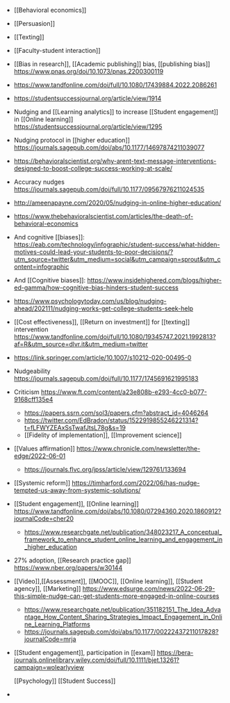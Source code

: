 - [[Behavioral economics]]
- [[Persuasion]]
- [[Texting]]
- [[Faculty-student interaction]]
- [[Bias in research]],  [[Academic publishing]] bias,  [[publishing bias]]
  https://www.pnas.org/doi/10.1073/pnas.2200300119
- https://www.tandfonline.com/doi/full/10.1080/17439884.2022.2086261
- https://studentsuccessjournal.org/article/view/1914
- Nudging and [[Learning analytics]] to
  increase [[Student engagement]] in
  [[Online learning]]
  https://studentsuccessjournal.org/article/view/1295
- Nudging protocol in [[higher education]]
  https://journals.sagepub.com/doi/abs/10.1177/14697874211039077
- https://behavioralscientist.org/why-arent-text-message-interventions-designed-to-boost-college-success-working-at-scale/
- Accuracy nudges
  https://journals.sagepub.com/doi/full/10.1177/09567976211024535
- http://ameenapayne.com/2020/05/nudging-in-online-higher-education/
- https://www.thebehavioralscientist.com/articles/the-death-of-behavioral-economics
- And cognitive [[biases]]:
  https://eab.com/technology/infographic/student-success/what-hidden-motives-could-lead-your-students-to-poor-decisions/?utm_source=twitter&utm_medium=social&utm_campaign=sprout&utm_content=infographic
- And [[Cognitive biases]]:
  https://www.insidehighered.com/blogs/higher-ed-gamma/how-cognitive-bias-hinders-student-success
- https://www.psychologytoday.com/us/blog/nudging-ahead/202111/nudging-works-get-college-students-seek-help
- [[Cost effectiveness]],  [[Return on investment]] for
  [[texting]] intervention
  https://www.tandfonline.com/doi/full/10.1080/19345747.2021.1992813?af=R&utm_source=dlvr.it&utm_medium=twitter
- https://link.springer.com/article/10.1007/s10212-020-00495-0
- Nudgeability
  https://journals.sagepub.com/doi/full/10.1177/1745691621995183
- Criticism
  https://www.ft.com/content/a23e808b-e293-4cc0-b077-9168cff135e4
	- https://papers.ssrn.com/sol3/papers.cfm?abstract_id=4046264
	- https://twitter.com/EdBradon/status/1522919855246221314?t=fLFWYZEAxSsTwafJtsL78g&s=19
	- [[Fidelity of     implementation]],
	  [[Improvement science]]
- [[Values affirmation]]
  https://www.chronicle.com/newsletter/the-edge/2022-06-01
	- https://journals.flvc.org/jpss/article/view/129761/133694
- [[Systemic reform]]
  https://timharford.com/2022/06/has-nudge-tempted-us-away-from-systemic-solutions/
- [[Student engagement]],  [[Online learning]]
  https://www.tandfonline.com/doi/abs/10.1080/07294360.2020.1860912?journalCode=cher20
	- https://www.researchgate.net/publication/348023217_A_conceptual_framework_to_enhance_student_online_learning_and_engagement_in_higher_education
- 27% adoption,  [[Research practice gap]]
  https://www.nber.org/papers/w30144
- [[Video]],[[Assessment]],
  [[MOOC]],  [[Online learning]],  [[Student agency]],
  [[Marketing]]
  https://www.edsurge.com/news/2022-06-29-this-simple-nudge-can-get-students-more-engaged-in-online-courses
	- https://www.researchgate.net/publication/351182151_The_Idea_Advantage_How_Content_Sharing_Strategies_Impact_Engagement_in_Online_Learning_Platforms
	- https://journals.sagepub.com/doi/abs/10.1177/00222437211017828?journalCode=mrja
- [[Student engagement]], participation
  in [[exam]]
  https://bera-journals.onlinelibrary.wiley.com/doi/full/10.1111/bjet.13261?campaign=wolearlyview
  
  [[Psychology]] [[Student Success]]
-